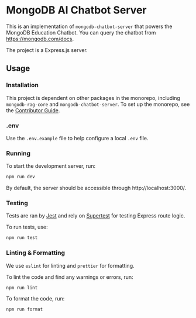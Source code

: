 # MongoDB AI Chatbot Server

This is an implementation of `mongodb-chatbot-server` that powers the MongoDB Education Chatbot. You can query the chatbot from https://mongodb.com/docs. 

The project is a Express.js server.

## Usage

### Installation

This project is dependent on other packages in the monorepo, including `mongodb-rag-core` and `mongodb-chatbot-server`. To set up the monorepo, see the [Contributor Guide](../CONTRIBUTING.md).

### .env

Use the `.env.example` file to help configure a local `.env` file.

### Running

To start the development server, run:

```sh
npm run dev
```

By default, the server should be accessible through http://localhost:3000/.

### Testing

Tests are ran by [Jest](https://jestjs.io/) and rely on [Supertest](https://github.com/ladjs/supertest) for testing Express route logic.

To run tests, use:

```sh
npm run test
```

### Linting & Formatting

We use `eslint` for linting and `prettier` for formatting.

To lint the code and find any warnings or errors, run:

```sh
npm run lint
```

To format the code, run:

```sh
npm run format
```
 
